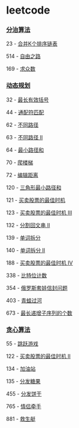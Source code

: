 # leetcode

### [分治算法](https://leetcode-cn.com/tag/divide-and-conquer/)

23   - [合并K个排序链表](https://leetcode-cn.com/problems/merge-k-sorted-lists)

514 - [自由之路](https://leetcode-cn.com/problems/freedom-trail)

169 - [求众数](https://leetcode-cn.com/problems/majority-element)



### [动态规划](https://leetcode-cn.com/tag/dynamic-programming/)

32   - [最长有效括号](https://leetcode-cn.com/problems/longest-valid-parentheses/description/)

44   - [通配符匹配](https://leetcode-cn.com/problems/wildcard-matching/description/)

62   - [不同路径](https://leetcode-cn.com/problems/unique-paths)

63   - [不同路径 II](https://leetcode-cn.com/problems/unique-paths-ii)

64   - [最小路径和](https://leetcode-cn.com/problems/minimum-path-sum)

70   - [爬楼梯](https://leetcode-cn.com/problems/climbing-stairs)

72   - [编辑距离](https://leetcode-cn.com/problems/edit-distance/description/)

120 - [三角形最小路径和](https://leetcode-cn.com/problems/triangle)

121 - [买卖股票的最佳时机](https://leetcode-cn.com/problems/best-time-to-buy-and-sell-stock)

123 - [买卖股票的最佳时机 III](https://leetcode-cn.com/problems/best-time-to-buy-and-sell-stock-iii)

132 - [分割回文串 II](https://leetcode-cn.com/problems/palindrome-partitioning-ii)

139 - [单词拆分](https://leetcode-cn.com/problems/word-break)

140 - [单词拆分 II](https://leetcode-cn.com/problems/word-break-ii)

188 - [买卖股票的最佳时机 IV](https://leetcode-cn.com/problems/best-time-to-buy-and-sell-stock-iii/description/)

338 - [比特位计数](https://leetcode-cn.com/problems/counting-bits)

354 - [俄罗斯套娃信封问题](https://leetcode-cn.com/problems/russian-doll-envelopes)

403 - [青蛙过河](https://leetcode-cn.com/problems/frog-jump/description/)

673 - [最长递增子序列的个数](https://leetcode-cn.com/problems/number-of-longest-increasing-subsequence/description/) 



### [贪心算法](https://leetcode-cn.com/tag/greedy/)

55   - [跳跃游戏](https://leetcode-cn.com/problems/jump-game)

122 - [买卖股票的最佳时机 II](https://leetcode-cn.com/problems/best-time-to-buy-and-sell-stock-ii)

134 - [加油站](https://leetcode-cn.com/problems/gas-station)

135 - [分发糖果](https://leetcode-cn.com/problems/candy)

455 - [分发饼干](https://leetcode-cn.com/problems/assign-cookies)

765 - [情侣牵手](https://leetcode-cn.com/problems/couples-holding-hands)

881 - [救生艇](https://leetcode-cn.com/problems/boats-to-save-people)


